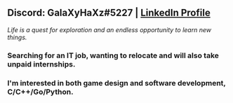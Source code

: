 ## Discord: GalaXyHaXz#5227 | [LinkedIn Profile](https://www.linkedin.com/public-profile/in/andi-seilee-016798204/)

*Life is a quest for exploration and an endless opportunity to learn new things.*

### Searching for an IT job, wanting to relocate and will also take unpaid internships.
### I'm interested in both game design and software development, C/C++/Go/Python.

<!--
**galaxyhaxz/galaxyhaxz** is a ✨ _special_ ✨ repository because its `README.md` (this file) appears on your GitHub profile.

Here are some ideas to get you started:

- 🔭 I’m currently working on ...
- 🌱 I’m currently learning ...
- 👯 I’m looking to collaborate on ...
- 🤔 I’m looking for help with ...
- 💬 Ask me about ...
- 📫 How to reach me: ...
- 😄 Pronouns: ...
- ⚡ Fun fact: ...
-->
